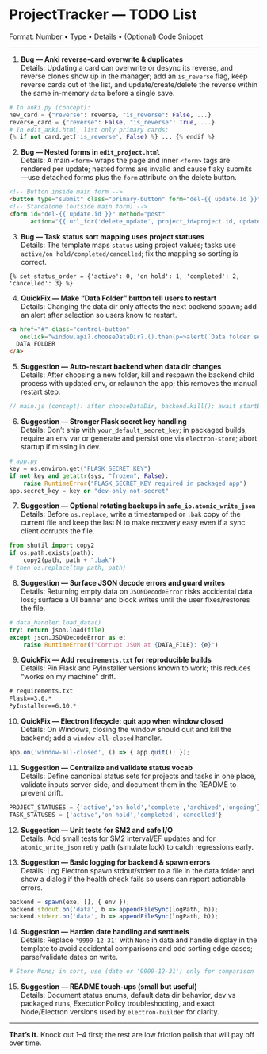 # ProjectTracker — TODO List

Format: Number • Type • Details • (Optional) Code Snippet

---

1) **Bug — Anki reverse-card overwrite & duplicates**  
Details: Updating a card can overwrite or desync its reverse, and reverse clones show up in the manager; add an `is_reverse` flag, keep reverse cards out of the list, and update/create/delete the reverse within the same in-memory `data` before a single save.  
```python
# In anki.py (concept):
new_card = {"reverse": reverse, "is_reverse": False, ...}
reverse_card = {"reverse": False, "is_reverse": True, ...}
# In edit_anki.html, list only primary cards:
{% if not card.get('is_reverse', False) %} ... {% endif %}
```

2) **Bug — Nested forms in `edit_project.html`**  
Details: A main `<form>` wraps the page and inner `<form>` tags are rendered per update; nested forms are invalid and cause flaky submits—use detached forms plus the `form` attribute on the delete button.  
```html
<!-- Button inside main form -->
<button type="submit" class="primary-button" form="del-{{ update.id }}">DELETE</button>
<!-- Standalone (outside main form) -->
<form id="del-{{ update.id }}" method="post"
      action="{{ url_for('delete_update', project_id=project.id, update_id=update.id) }}"></form>
```

3) **Bug — Task status sort mapping uses project statuses**  
Details: The template maps `status` using project values; tasks use `active/on hold/completed/cancelled`; fix the mapping so sorting is correct.  
```jinja
{% set status_order = {'active': 0, 'on hold': 1, 'completed': 2, 'cancelled': 3} %}
```

4) **QuickFix — Make “Data Folder” button tell users to restart**  
Details: Changing the data dir only affects the next backend spawn; add an alert after selection so users know to restart.  
```html
<a href="#" class="control-button"
   onclick="window.api?.chooseDataDir?.().then(p=>alert(`Data folder set to:\n${p}\n\nRestart the app to apply.`)); return false;">
  DATA FOLDER
</a>
```

5) **Suggestion — Auto-restart backend when data dir changes**  
Details: After choosing a new folder, kill and respawn the backend child process with updated env, or relaunch the app; this removes the manual restart step.  
```js
// main.js (concept): after chooseDataDir, backend.kill(); await startBackend(); win.loadURL(...)
```

6) **Suggestion — Stronger Flask secret key handling**  
Details: Don’t ship with `your_default_secret_key`; in packaged builds, require an env var or generate and persist one via `electron-store`; abort startup if missing in dev.  
```python
# app.py
key = os.environ.get("FLASK_SECRET_KEY")
if not key and getattr(sys, "frozen", False):
    raise RuntimeError("FLASK_SECRET_KEY required in packaged app")
app.secret_key = key or "dev-only-not-secret"
```

7) **Suggestion — Optional rotating backups in `safe_io.atomic_write_json`**  
Details: Before `os.replace`, write a timestamped or `.bak` copy of the current file and keep the last N to make recovery easy even if a sync client corrupts the file.  
```python
from shutil import copy2
if os.path.exists(path):
    copy2(path, path + ".bak")
# then os.replace(tmp_path, path)
```

8) **Suggestion — Surface JSON decode errors and guard writes**  
Details: Returning empty data on `JSONDecodeError` risks accidental data loss; surface a UI banner and block writes until the user fixes/restores the file.  
```python
# data_handler.load_data()
try: return json.load(file)
except json.JSONDecodeError as e:
    raise RuntimeError(f"Corrupt JSON at {DATA_FILE}: {e}")
```

9) **QuickFix — Add `requirements.txt` for reproducible builds**  
Details: Pin Flask and PyInstaller versions known to work; this reduces “works on my machine” drift.  
```txt
# requirements.txt
Flask==3.0.*
PyInstaller==6.10.*
```

10) **QuickFix — Electron lifecycle: quit app when window closed**  
Details: On Windows, closing the window should quit and kill the backend; add a `window-all-closed` handler.  
```js
app.on('window-all-closed', () => { app.quit(); });
```

11) **Suggestion — Centralize and validate status vocab**  
Details: Define canonical status sets for projects and tasks in one place, validate inputs server-side, and document them in the README to prevent drift.  
```python
PROJECT_STATUSES = {'active','on hold','complete','archived','ongoing'}
TASK_STATUSES = {'active','on hold','completed','cancelled'}
```

12) **Suggestion — Unit tests for SM2 and safe I/O**  
Details: Add small tests for SM2 interval/EF updates and for `atomic_write_json` retry path (simulate lock) to catch regressions early.

13) **Suggestion — Basic logging for backend & spawn errors**  
Details: Log Electron spawn stdout/stderr to a file in the data folder and show a dialog if the health check fails so users can report actionable errors.  
```js
backend = spawn(exe, [], { env });
backend.stdout.on('data', b => appendFileSync(logPath, b));
backend.stderr.on('data', b => appendFileSync(logPath, b));
```

14) **Suggestion — Harden date handling and sentinels**  
Details: Replace `'9999-12-31'` with `None` in data and handle display in the template to avoid accidental comparisons and odd sorting edge cases; parse/validate dates on write.  
```python
# Store None; in sort, use (date or '9999-12-31') only for comparison
```

15) **Suggestion — README touch-ups (small but useful)**  
Details: Document status enums, default data dir behavior, dev vs packaged runs, ExecutionPolicy troubleshooting, and exact Node/Electron versions used by `electron-builder` for clarity.

---

**That’s it.** Knock out 1–4 first; the rest are low friction polish that will pay off over time.
